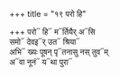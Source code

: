 +++
title = "१९ परो हि"

+++
परो᳓ हि᳓ म᳓र्तियैर् अ᳓सि  
समो᳓ देवइ᳓र् उत᳓ श्रिया᳓  
अभि᳓ ख्यः पूषन् पृ᳓तनासु नस् तुव᳓म्  
अ᳓वा नूनं᳓ य᳓था पुरा᳓